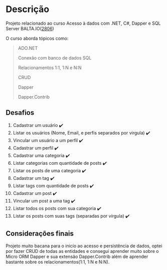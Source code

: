 # Descrição

Projeto relacionado ao curso Acesso à dados com .NET, C#, Dapper e SQL Server BALTA.IO([2806](https://github.com/balta-io/2806)) 

O curso aborda tópicos como:
> ADO<span>.NET 
> 
> Conexão com banco de dados SQL
> 
> Relacionamentos 1:1, 1:N e N:N
>
> CRUD
> 
> Dapper
> 
> Dapper.Contrib

## Desafios

1. Cadastrar um usuário :heavy_check_mark:
2. Listar os usuários (Nome, Email, e perfis separados por virgula) :heavy_check_mark:
3. Vincular um usuário a um perfil :heavy_check_mark:
4. Cadastrar um perfil :heavy_check_mark:
5. Cadastrar uma categoria :heavy_check_mark:
6. Listar categorias com quantidade de posts :heavy_check_mark:
7. Listar os posts de uma categoria :heavy_check_mark:
8. Cadastrar um tag :heavy_check_mark:
9. Listar tags com quantidade de posts :heavy_check_mark:
10. Cadastrar um post :heavy_check_mark:
11. Vincular um post a uma tag :heavy_check_mark:
12. Listar todos os posts com sua categoria :heavy_check_mark:
13. Listar os posts com suas tags (separadas por vírgula) :heavy_check_mark:

## Considerações finais

Projeto muito bacana para o inicío ao acesso e persistência de dados, optei por fazer CRUD de todas as entidades e consegui aprender muito sobre o Micro ORM Dapper e sua extensão Dapper.Contrib além de aprender bastante sobre os relacionamentos(1:1, 1:N e N:N).
